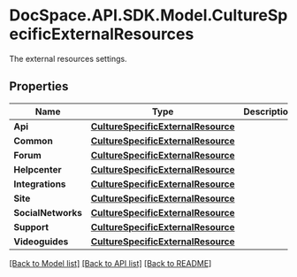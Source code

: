 # DocSpace.API.SDK.Model.CultureSpecificExternalResources
The external resources settings.

## Properties

Name | Type | Description | Notes
------------ | ------------- | ------------- | -------------
**Api** | [**CultureSpecificExternalResource**](CultureSpecificExternalResource.md) |  | [optional] 
**Common** | [**CultureSpecificExternalResource**](CultureSpecificExternalResource.md) |  | [optional] 
**Forum** | [**CultureSpecificExternalResource**](CultureSpecificExternalResource.md) |  | [optional] 
**Helpcenter** | [**CultureSpecificExternalResource**](CultureSpecificExternalResource.md) |  | [optional] 
**Integrations** | [**CultureSpecificExternalResource**](CultureSpecificExternalResource.md) |  | [optional] 
**Site** | [**CultureSpecificExternalResource**](CultureSpecificExternalResource.md) |  | [optional] 
**SocialNetworks** | [**CultureSpecificExternalResource**](CultureSpecificExternalResource.md) |  | [optional] 
**Support** | [**CultureSpecificExternalResource**](CultureSpecificExternalResource.md) |  | [optional] 
**Videoguides** | [**CultureSpecificExternalResource**](CultureSpecificExternalResource.md) |  | [optional] 

[[Back to Model list]](../README.md#documentation-for-models) [[Back to API list]](../README.md#documentation-for-api-endpoints) [[Back to README]](../README.md)

